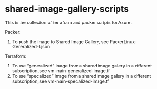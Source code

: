# shared-image-gallery-scripts
This is the collection of terraform and packer scripts for Azure.

Packer:
1.	To push the image to Shared Image Gallery, see PackerLinux-Generalized-1.json

Terraform:
1.	To use “generalized” image from a shared image gallery in a different subscription, see vm-main-generalized-image.tf
2.	To use “specialized” image from a shared image gallery in a different subscription, see vm-main-specialized-image.tf
